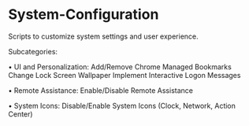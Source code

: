 # System-Configuration
Scripts to customize system settings and user experience.

Subcategories:

•	UI and Personalization:
	Add/Remove Chrome Managed Bookmarks
	Change Lock Screen Wallpaper
	Implement Interactive Logon Messages

•	Remote Assistance:
	Enable/Disable Remote Assistance

•	System Icons:
	Disable/Enable System Icons (Clock, Network, Action Center)
